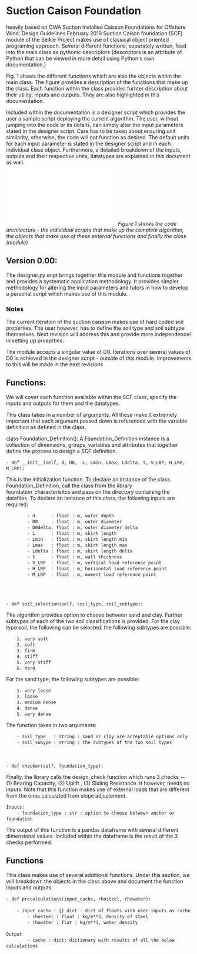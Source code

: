 # Suction Caison Foundation
heavily based on OWA Suction Installed Caisson Foundations for Offshore Wind: Design Guidelines February 2019
Suction Caison foundation (SCF) module of the Selkie Project makes use of classical object oriented programing approach. Several different functions, seperately written, feed into the main class as pythonic descriptors (descriptors is an attribute of Python that can be viewed in more detail using Python's own documentation.)

Fig. 1 shows the different functions which are also the objects within the main class. The figure provides a description of the functions that make up the class. Each function within the class provides furhter description about their utility, inputs and outputs. They are also highlighted in this documentation.

Included within the documentation is a designer script which provides the user a sample script deploying the current algorithm. The user, without jumping into the code or its details, can simply alter the input parameters stated in the designer script. Care has to be taken about ensuring unit similarity, otherwise, the code will not function as desired. The default units for each input parameter is stated in the designer script and in each individual class object. Furthermore, a detailed breakdown of the inputs, outputs and their respective units, datatypes are explained in this document as well.


![](images/work_flow.pdf)
*Figure 1 shows the code architecture - the individual scripts that make up the complete algorithm, the objects that make use of these external functions and finally the class (module)*


## Version 0.00:
The designer.py sript brings together this module and functions together and provides a systematic application methodology. It provides simpler methodology for altering the input parameters and tutors in how to develop a personal script which makes use of this module.  

### Notes

The current iteration of the suction caisson makes use of hard coded soil properties. The user however, has to define the soil type and soil subtype themselves. Next revision will address this and provide more independencei in setting up proeprties. 

The module accepts a singular value of D0. Iterations over several values of D0 is achieved in the designer script - outside of this module. 
Improvements to this will be made in the next revisions

## Functions:

We will cover each function available within the SCF class, specify the inputs and outputs for them and the datatypes.


This class takes in a number of arguments. All these make it extremely important that each argument passed down is referenced with the variable definition as defined in the class.


class Foundation_Definition(): A Foundation_Definition instance is a collection of dimensions, groups, variables and attributes that together define the process to design a SCF definition.


	- def __init__(self, d, D0,  L, Lmin, Lmax, Ldelta, t, V_LRP, H_LRP, M_LRP):

This is the initialization function. To declare an instance of the class Foundation_Definition, call the class from the library foundation_characterisitcs  and pass on the directory containing the datafiles. To declare an isntance of this class, the following inputs are required:

        	- d      : float : m, water depth
        	- D0     : float : m. outer diameter
        	- D0delta: float : m, outer diameter delta
        	- L      : float : m, skirt length
        	- Lmin   : float : m, skirt length min
        	- Lmax   : float : m, skirt length max
        	- Ldelta : float : m, skirt length delta
        	- t      : float : m, wall thickness
        	- V_LRP  : float : m, vertical load reference point
        	- H_LRP  : float : m, horizontal load reference point
        	- M_LRP  : float : m, moment load reference point




	- def soil_selection(self, soil_type, soil_subtype):
	
The algorithm provides option to choose between sand and clay. Further subtypes of each of the two soil classifications is provided. For the clay type soil, the following can be selected:
the following subtypes are possible:

        1. very soft
        2. soft
        3. firm
        4. stiff
        5. very stiff
        6. hard

For the sand type, the following subtypes are possible:

        1. very loose
        2. loose
        3. medium dense
        4. dense
        5. very dense

The function takes in two arguments:

		- soil_type   : string : sand or clay are acceptable options only
		- soil_subype : string : the subtypes of the two soil types



	- def checker(self, foundation_type):

Finally, the library calls the design_check function which runs 3 checks -- (1) Bearing Capacity, (2) Uplift , (3) Sliding Resistance. It however, needs no inputs. Note that this function makes use of external loads that are different from the ones calculated from slope adjustement.

	Inputs:
		- foundation_type : str : option to choose between anchor or foundation


The output of this function is a pandas dataframe with several different dimensional values. Included within the dataframe is the result of the 3 checks performed.


## Functions

This class makes use of several additional functions. Under this section, we will breakdown the objects in the class above and document the function inputs and outputs. 


	- def precalculations(input_cache, rhosteel, rhowater):
    
   		- input_cache : {} dict : dict of floats with user inputs as cache 
    		- rhosteel : float : kg/m**3, density of steel
    		- rhowater : flat : kg/m**3, water density
    
    Output
    		- cache : dict: dictionary with results of all the below calculations

